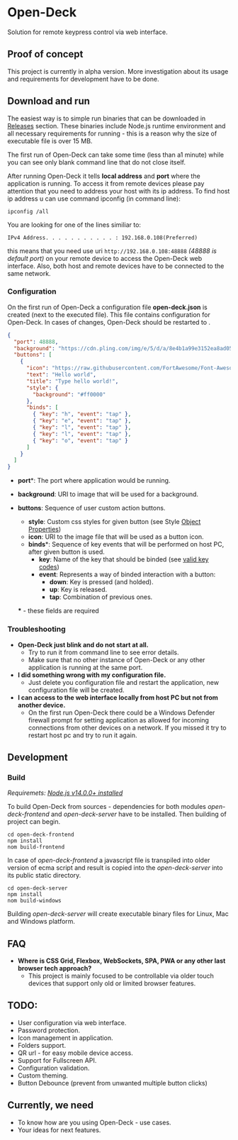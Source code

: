 # Open-Deck
Solution for remote keypress control via web interface.

## Proof of concept
This project is currently in alpha version. More investigation about its usage and requirements for development
have to be done.

## Download and run
The easiest way is to simple run binaries that can be downloaded in [Releases](https://github.com/JJetmar/open-deck/releases/) section.
These binaries include Node.js runtime environment and all necessary requirements for running - this is a reason why the size of executable
file is over 15 MB.

The first run of Open-Deck can take some time (less than a1 minute) while you can see only blank command line that do not close itself.

After running Open-Deck it tells **local address** and **port** where the application is running.
To access it from remote devices please pay attention that you need to address your host with its ip address.
To find host ip address u can use command ipconfig (in command line):
```
ipconfig /all
```
You are looking for one of the lines similiar to:
```
IPv4 Address. . . . . . . . . . . : 192.168.0.108(Preferred)
```
this means that you need use uri ```http://192.168.0.108:48888``` *(48888 is default port)* on your remote device to access the Open-Deck web interface.
Also, both host and remote devices have to be connected to the same network. 

### Configuration
On the first run of Open-Deck a configuration file **open-deck.json** is created (next to the executed file).
This file contains configuration for Open-Deck. In cases of changes, Open-Deck should be restarted to .

```json
{
  "port": 48888,
  "background": "https://cdn.pling.com/img/e/5/d/a/8e4b1a99e3152ea8ad0574ed875e29708b543075c97948e02b76e877255615861641.jpg",
  "buttons": [
    {
      "icon": "https://raw.githubusercontent.com/FortAwesome/Font-Awesome/master/svgs/solid/keyboard.svg",
      "text": "Hello world",
      "title": "Type hello world!",
      "style": {
        "background": "#ff0000"
      },
      "binds": [
        { "key": "h", "event": "tap" },
        { "key": "e", "event": "tap" },
        { "key": "l", "event": "tap" },
        { "key": "l", "event": "tap" },
        { "key": "o", "event": "tap" }
      ]
    }
  ]
}
```
- **port**&ast;: The port where application would be running.
- **background**: URI to image that will be used for a background.
- **buttons**: Sequence of user custom action buttons.
  - **style**: Custom css styles for given button (see Style [Object Properties](https://www.w3schools.com/jsref/dom_obj_style.asp))
  - **icon**: URI to the image file that will be used as a button icon.
  - **binds**&ast;: Sequence of key events that will be performed on host PC, after given button is used.
    - **key**: Name of the key that should be binded (see [valid key codes](http://robotjs.io/docs/syntax#keys)) 
    - **event**: Represents a way of binded interaction with a button:
      - **down**: Key is pressed (and holded).
      - **up**: Key is released.
      - **tap**: Combination of previous ones.
  
  **&ast;** - these fields are required

### Troubleshooting
- **Open-Deck just blink and do not start at all.**
  - Try to run it from command line to see error details.
  - Make sure that no other instance of Open-Deck or any other application
    is running at the same port.
- **I did something wrong with my configuration file.**
  - Just delete you configuration file and restart the application, new configuration file will be created.
- **I can access to the web interface locally from host PC but not from another device.**
  - On the first run Open-Deck there could be a Windows Defender firewall prompt
    for setting application as allowed for incoming connections from other devices on a network. 
    If you missed it try to restart host pc and try to run it again.

## Development
### Build
*Requiremets: [Node.js v14.0.0+ installed](https://nodejs.org/en/)*

To build Open-Deck from sources - dependencies for both modules *open-deck-frontend* and *open-deck-server*
have to be installed. Then building of project can begin.
```shell
cd open-deck-frontend
npm install
nom build-frontend
```
In case of *open-deck-frontend* a javascript file is transpiled
into older version of ecma script and result is copied into the *open-deck-server* into its public static directory.
```shell
cd open-deck-server
npm install
nom build-windows
```
Building *open-deck-server* will create executable binary files for Linux, Mac and Windows platform.

## FAQ
- **Where is CSS Grid, Flexbox, WebSockets, SPA, PWA or any other last browser tech approach?**
  - This project is mainly focused to be controllable via older touch devices that support only old or limited browser features.

## TODO:
- User configuration via web interface.
- Password protection.
- Icon management in application.
- Folders support.
- QR url - for easy mobile device access.
- Support for Fullscreen API.
- Configuration validation.
- Custom theming.
- Button Debounce (prevent from unwanted multiple button clicks)

## Currently, we need
- To know how are you using Open-Deck - use cases.
- Your ideas for next features.
